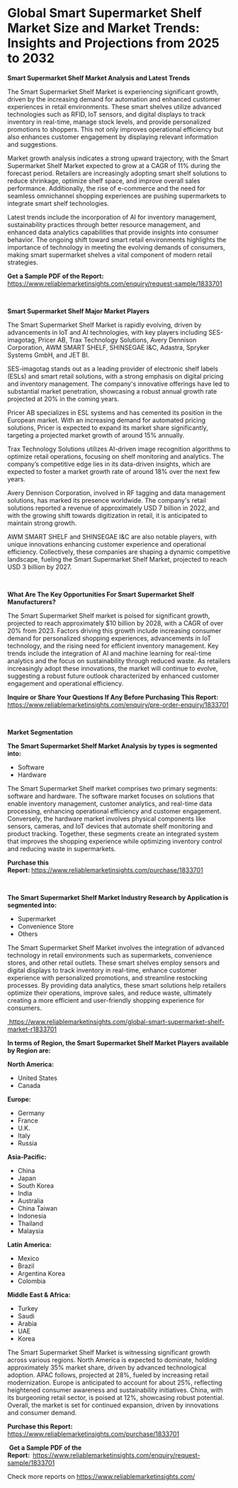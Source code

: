 <p><h1>Global Smart Supermarket Shelf Market Size and Market Trends: Insights and Projections from 2025 to 2032</h1></p><p><strong>Smart Supermarket Shelf Market Analysis and Latest Trends</strong></p>
<p><p>The Smart Supermarket Shelf Market is experiencing significant growth, driven by the increasing demand for automation and enhanced customer experiences in retail environments. These smart shelves utilize advanced technologies such as RFID, IoT sensors, and digital displays to track inventory in real-time, manage stock levels, and provide personalized promotions to shoppers. This not only improves operational efficiency but also enhances customer engagement by displaying relevant information and suggestions.</p><p>Market growth analysis indicates a strong upward trajectory, with the Smart Supermarket Shelf Market expected to grow at a CAGR of 11% during the forecast period. Retailers are increasingly adopting smart shelf solutions to reduce shrinkage, optimize shelf space, and improve overall sales performance. Additionally, the rise of e-commerce and the need for seamless omnichannel shopping experiences are pushing supermarkets to integrate smart shelf technologies.</p><p>Latest trends include the incorporation of AI for inventory management, sustainability practices through better resource management, and enhanced data analytics capabilities that provide insights into consumer behavior. The ongoing shift toward smart retail environments highlights the importance of technology in meeting the evolving demands of consumers, making smart supermarket shelves a vital component of modern retail strategies.</p></p>
<p><strong>Get a Sample PDF of the Report:&nbsp;</strong> <a href="https://www.reliablemarketinsights.com/enquiry/request-sample/1833701?utm_campaign=3191&utm_medium=2&utm_source=Github&utm_content=ia&utm_term=26032025&utm_id=smart-supermarket-shelf">https://www.reliablemarketinsights.com/enquiry/request-sample/1833701</a></p>
<p>&nbsp;</p>
<p><strong>Smart Supermarket Shelf Major Market Players</strong></p>
<p><p>The Smart Supermarket Shelf Market is rapidly evolving, driven by advancements in IoT and AI technologies, with key players including SES-imagotag, Pricer AB, Trax Technology Solutions, Avery Dennison Corporation, AWM SMART SHELF, SHINSEGAE I&C, Adastra, Spryker Systems GmbH, and JET BI.</p><p>SES-imagotag stands out as a leading provider of electronic shelf labels (ESLs) and smart retail solutions, with a strong emphasis on digital pricing and inventory management. The company's innovative offerings have led to substantial market penetration, showcasing a robust annual growth rate projected at 20% in the coming years. </p><p>Pricer AB specializes in ESL systems and has cemented its position in the European market. With an increasing demand for automated pricing solutions, Pricer is expected to expand its market share significantly, targeting a projected market growth of around 15% annually.</p><p>Trax Technology Solutions utilizes AI-driven image recognition algorithms to optimize retail operations, focusing on shelf monitoring and analytics. The company’s competitive edge lies in its data-driven insights, which are expected to foster a market growth rate of around 18% over the next few years.</p><p>Avery Dennison Corporation, involved in RF tagging and data management solutions, has marked its presence worldwide. The company's retail solutions reported a revenue of approximately USD 7 billion in 2022, and with the growing shift towards digitization in retail, it is anticipated to maintain strong growth.</p><p>AWM SMART SHELF and SHINSEGAE I&C are also notable players, with unique innovations enhancing customer experience and operational efficiency. Collectively, these companies are shaping a dynamic competitive landscape, fueling the Smart Supermarket Shelf Market, projected to reach USD 3 billion by 2027.</p></p>
<p>&nbsp;</p>
<p><strong>What Are The Key Opportunities For Smart Supermarket Shelf Manufacturers?</strong></p>
<p><p>The Smart Supermarket Shelf market is poised for significant growth, projected to reach approximately $10 billion by 2028, with a CAGR of over 20% from 2023. Factors driving this growth include increasing consumer demand for personalized shopping experiences, advancements in IoT technology, and the rising need for efficient inventory management. Key trends include the integration of AI and machine learning for real-time analytics and the focus on sustainability through reduced waste. As retailers increasingly adopt these innovations, the market will continue to evolve, suggesting a robust future outlook characterized by enhanced customer engagement and operational efficiency.</p></p>
<p><strong>Inquire or Share Your Questions If Any Before Purchasing This Report:</strong> <a href="https://www.reliablemarketinsights.com/enquiry/pre-order-enquiry/1833701?utm_campaign=3191&utm_medium=2&utm_source=Github&utm_content=ia&utm_term=26032025&utm_id=smart-supermarket-shelf">https://www.reliablemarketinsights.com/enquiry/pre-order-enquiry/1833701</a></p>
<p>&nbsp;</p>
<p><strong>Market Segmentation</strong></p>
<p><strong>The Smart Supermarket Shelf Market Analysis by types is segmented into:</strong></p>
<p><ul><li>Software</li><li>Hardware</li></ul></p>
<p><p>The Smart Supermarket Shelf market comprises two primary segments: software and hardware. The software market focuses on solutions that enable inventory management, customer analytics, and real-time data processing, enhancing operational efficiency and customer engagement. Conversely, the hardware market involves physical components like sensors, cameras, and IoT devices that automate shelf monitoring and product tracking. Together, these segments create an integrated system that improves the shopping experience while optimizing inventory control and reducing waste in supermarkets.</p></p>
<p><strong>Purchase this Report:&nbsp;</strong><a href="https://www.reliablemarketinsights.com/purchase/1833701?utm_campaign=3191&utm_medium=2&utm_source=Github&utm_content=ia&utm_term=26032025&utm_id=smart-supermarket-shelf">https://www.reliablemarketinsights.com/purchase/1833701</a></p>
<p>&nbsp;</p>
<p><strong>The Smart Supermarket Shelf Market Industry Research by Application is segmented into:</strong></p>
<p><ul><li>Supermarket</li><li>Convenience Store</li><li>Others</li></ul></p>
<p><p>The Smart Supermarket Shelf Market involves the integration of advanced technology in retail environments such as supermarkets, convenience stores, and other retail outlets. These smart shelves employ sensors and digital displays to track inventory in real-time, enhance customer experience with personalized promotions, and streamline restocking processes. By providing data analytics, these smart solutions help retailers optimize their operations, improve sales, and reduce waste, ultimately creating a more efficient and user-friendly shopping experience for consumers.</p></p>
<p><a href="https://www.reliablemarketinsights.com/global-smart-supermarket-shelf-market-r1833701?utm_campaign=3191&utm_medium=2&utm_source=Github&utm_content=ia&utm_term=26032025&utm_id=smart-supermarket-shelf">&nbsp;https://www.reliablemarketinsights.com/global-smart-supermarket-shelf-market-r1833701</a></p>
<p><strong>In terms of Region, the Smart Supermarket Shelf Market Players available by Region are:</strong></p>
<p>
    <p> <strong> North America: </strong>
        <ul>
            <li>United States</li>
            <li>Canada</li>
        </ul>
        </p> 
    <p> <strong> Europe: </strong>
        <ul>
            <li>Germany</li>
            <li>France</li>
            <li>U.K.</li>
            <li>Italy</li>
            <li>Russia</li>
        </ul>
        </p> 
    <p> <strong> Asia-Pacific: </strong>
        <ul>
            <li>China</li>
            <li>Japan</li>
            <li>South Korea</li>
            <li>India</li>
            <li>Australia</li>
            <li>China Taiwan</li>
            <li>Indonesia</li>
            <li>Thailand</li>
            <li>Malaysia</li>
        </ul>
        </p> 
    <p> <strong> Latin America: </strong>
        <ul>
            <li>Mexico</li>
            <li>Brazil</li>
            <li>Argentina Korea</li>
            <li>Colombia</li>
        </ul>
        </p> 
    <p> <strong> Middle East & Africa: </strong>
        <ul>
            <li>Turkey</li>
            <li>Saudi</li>
            <li>Arabia</li>
            <li>UAE</li>
            <li>Korea</li>
        </ul>
    </p>
    </p>
<p><p>The Smart Supermarket Shelf Market is witnessing significant growth across various regions. North America is expected to dominate, holding approximately 35% market share, driven by advanced technological adoption. APAC follows, projected at 28%, fueled by increasing retail modernization. Europe is anticipated to account for about 25%, reflecting heightened consumer awareness and sustainability initiatives. China, with its burgeoning retail sector, is poised at 12%, showcasing robust potential. Overall, the market is set for continued expansion, driven by innovations and consumer demand.</p></p>
<p><strong>Purchase this Report: </strong><a href="https://www.reliablemarketinsights.com/purchase/1833701?utm_campaign=3191&utm_medium=2&utm_source=Github&utm_content=ia&utm_term=26032025&utm_id=smart-supermarket-shelf">https://www.reliablemarketinsights.com/purchase/1833701</a></p>
<p>&nbsp;<strong>Get a Sample PDF of the Report:&nbsp;&nbsp;</strong><a href="https://www.reliablemarketinsights.com/enquiry/request-sample/1833701?utm_campaign=3191&utm_medium=2&utm_source=Github&utm_content=ia&utm_term=26032025&utm_id=smart-supermarket-shelf">https://www.reliablemarketinsights.com/enquiry/request-sample/1833701</a></p>
<p><strong></strong></p>
<p>Check more reports on <a href="https://www.reliablemarketinsights.com/?utm_campaign=3191&utm_medium=2&utm_source=Github&utm_content=ia&utm_term=26032025&utm_id=smart-supermarket-shelf">https://www.reliablemarketinsights.com/</a></p>